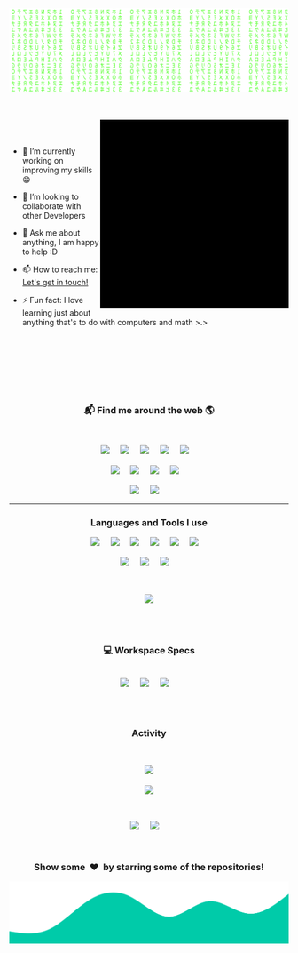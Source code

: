 ![Matrix SVG](assets/matrix.svg)


<br>
<br>


<img align="right" height="340px" alt="GIF" src="assets/Profile.gif" />

<br>
<br>

- 🔭 I’m currently working on improving my skills :grin:

<!-- - 🌱 I’m currently learning  -->
- 👯 I’m looking to collaborate with other Developers
<!-- - 🤔 I’m looking for help with ... -->

- 💬 Ask me about anything, I am happy to help :D

- 📫 How to reach me: [Let's get in touch!](https://www.linkedin.com/in/novus-edge-629093200/)

- ⚡ Fun fact: I love learning just about anything that's to do with computers and math >.>

<br>
<br>
<br>
<br>
<br>
<br>

<h3  align='center'>📬 Find me around the web 🌎 </h3>
<br>
<p align='center'>
<a href="https://app.hackthebox.eu/profile/672731"><img src="https://img.shields.io/badge/HackTheBox%20-%23339903.svg?&style=for-the-badge&logo=hackthebox&logoColor=white"/></a>&nbsp;&nbsp;&nbsp;&nbsp;
<a href="https://www.linkedin.com/in/NovusEdge/"><img src="https://img.shields.io/badge/linkedin-%230077B5.svg?&style=for-the-badge&logo=linkedin&logoColor=white" /></a>&nbsp;&nbsp;&nbsp;&nbsp;
<a href="mailto:novusedge0@gmail.com?subject=Hi!"><img src="https://img.shields.io/badge/gmail-%23D14836.svg?&style=for-the-badge&logo=gmail&logoColor=white" /></a>&nbsp;&nbsp;&nbsp;&nbsp;
<a href="mailto:oniontempt@protonmail.ch?subject=Hi!"><img src="https://img.shields.io/badge/ProtonMail-8B89CC?style=for-the-badge&logo=protonmail&logoColor=white" /></a>&nbsp;&nbsp;&nbsp;&nbsp;
<a href="https://msng.link/o/?NovusEdge=tg"><img src="https://img.shields.io/badge/Telegram-2CA5E0?style=for-the-badge&logo=telegram&logoColor=white" /></a>&nbsp;&nbsp;&nbsp;&nbsp;
<br>
<br>
<a href="https://ctflearn.com/user/oniontempt"><img src="https://img.shields.io/badge/CTFLearn-000000?style=for-the-badge&logo=square&logoColor=white"/></a>&nbsp;&nbsp;&nbsp;&nbsp;
<a href="https://discordapp.com/users/650299646681284608"><img src="https://img.shields.io/badge/Discord-7289DA?style=for-the-badge&logo=discord&logoColor=white" /></a>&nbsp;&nbsp;&nbsp;&nbsp;
<a href="https://app.slack.com/client/T02A30SFRB8/D02A6MU437F/user_profile/U02AZCEGYM6"><img src="https://img.shields.io/badge/Slack-4A154B?style=for-the-badge&logo=slack&logoColor=white" /></a>&nbsp;&nbsp;&nbsp;&nbsp;
<a href="https://tryhackme.com/p/oniontempt"><img src="https://img.shields.io/badge/TryHackMe-033142.svg?&style=for-the-badge&logo=tryhackme&logoColor=white" /></a>&nbsp;&nbsp;&nbsp;&nbsp;
<br>
<br>
<a href="https://www.codewars.com/users/NovusEdge"><img src="https://img.shields.io/badge/Codewars-%23D53410.svg?&style=for-the-badge&logo=codewars&logoColor=white" /></a>&nbsp;&nbsp;&nbsp;&nbsp;
<a href="https://projecteuler.chat/memberlist.php?mode=viewprofile&u=19078"><img src="https://img.shields.io/badge/Project_Euler_Forums-7289DA.svg?&style=for-the-badge&logo=square&logoColor=white" /></a>&nbsp;&nbsp;&nbsp;&nbsp;
</p>
<!-- https://projecteuler.chat/memberlist.php?mode=viewprofile&u=19078 -->

---

<h3 align="center">Languages and Tools I use</h3>

<p align="center">
<img src="https://img.shields.io/badge/Python-3776AB?style=for-the-badge&logo=python&logoColor=white" />&nbsp;&nbsp;&nbsp;&nbsp;
<img src="https://img.shields.io/badge/C-00599C?style=for-the-badge&logo=c&logoColor=white" />&nbsp;&nbsp;&nbsp;&nbsp;
<img src="https://img.shields.io/badge/C%2B%2B-00599C?style=for-the-badge&logo=c%2B%2B&logoColor=white" />&nbsp;&nbsp;&nbsp;&nbsp;
<img src="https://img.shields.io/badge/Go-00ADD8?style=for-the-badge&logo=go&logoColor=white" />&nbsp;&nbsp;&nbsp;&nbsp;
<img src="https://img.shields.io/badge/Perl-39457E?style=for-the-badge&logo=perl&logoColor=white" />&nbsp;&nbsp;&nbsp;&nbsp;
<img src="https://img.shields.io/badge/Docker-0095D5?&style=for-the-badge&logo=docker&logoColor=white" />&nbsp;&nbsp;&nbsp;&nbsp;
<br>
<br>
<img src="https://img.shields.io/badge/Shell_Script-121011?style=for-the-badge&logo=gnu-bash&logoColor=white" />&nbsp;&nbsp;&nbsp;&nbsp;
<img src="https://img.shields.io/badge/MySQL-00000F?style=for-the-badge&logo=mysql&logoColor=white" />&nbsp;&nbsp;&nbsp;&nbsp;
<img src="https://img.shields.io/badge/Markdown-000000?style=for-the-badge&logo=markdown&logoColor=white" />&nbsp;&nbsp;&nbsp;&nbsp;
<br>
<br>    
<br>
</p>

<p align="center">

<img src="https://github-readme-stats.vercel.app/api/top-langs/?username=NovusEdge&theme=tokyonight&langs_count=6" />

</p>

<br>
<br>

<h3 align="center">💻 Workspace Specs</h3>
<p align="center">
<br>
<img src="https://img.shields.io/badge/NVIDIA-GeForce_RTX_2060-76B900?style=for-the-badge&logo=nvidia&logoColor=white" />&nbsp;&nbsp;&nbsp;&nbsp;
<img src="https://img.shields.io/badge/Intel-Core_i7_10700K-0071C5?style=for-the-badge&logo=intel&logoColor=white" />&nbsp;&nbsp;&nbsp;&nbsp;
<img src="https://img.shields.io/badge/Linux-Kali_2021.2-d42bf2?style=for-the-badge&logo=linux&logoColor=white" />&nbsp;&nbsp;&nbsp;&nbsp;
</p>

<br>
<br>

<h3 align="center">Activity</h3>

<br>

<p align="center">

<img src="https://github-readme-stats.vercel.app/api?username=NovusEdge&theme=tokyonight&show_icons=true&count_private=false&show_icons=true" />

<br>
<br>

<img src="https://api.visitorbadge.io/api/visitors?user=NovusEdge&repo=NovusEdge&label=Visitors&countColor=%232ccce4" />

</p>


<br>

<p align="center">
<a href="https://ko-fi.com/Y8Y864JWT"><img src="https://ko-fi.com/img/githubbutton_sm.svg"/></a>&nbsp;&nbsp;&nbsp;&nbsp;
<a href="https://www.patreon.com/bePatron?u=61331212"><img src="https://img.shields.io/badge/Support_me_on_Patreon-%23D14836?style=for-the-badge&logo=patreon&logoColor=white"/></a>&nbsp;&nbsp;&nbsp;&nbsp;
</p>

<br>

<div align="center">
<h3 align="center">Show some &nbsp;❤️&nbsp; by starring some of the repositories!</h3>
</div><img src="assets/wave.svg" />
